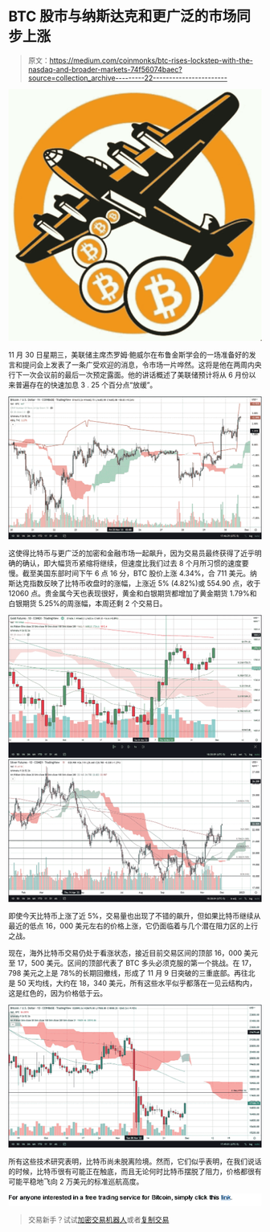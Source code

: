 # BTC 股市与纳斯达克和更广泛的市场同步上涨

> 原文：<https://medium.com/coinmonks/btc-rises-lockstep-with-the-nasdaq-and-broader-markets-74f56074baec?source=collection_archive---------22----------------------->

![](img/3724dd778cdd62a1ea676ac19b6013c2.png)

11 月 30 日星期三，美联储主席杰罗姆·鲍威尔在布鲁金斯学会的一场准备好的发言和提问会上发表了一条广受欢迎的消息，令市场一片哗然。这将是他在两周内央行下一次会议前的最后一次预定露面。他的讲话概述了美联储预计将从 6 月份以来普遍存在的快速加息 3 . 25 个百分点“放缓”。

![](img/bfa9fb1f9debd5cd6e47795921d8e2df.png)

这使得比特币与更广泛的加密和金融市场一起飙升，因为交易员最终获得了近乎明确的确认，即大幅货币紧缩将继续，但速度比我们过去 8 个月所习惯的速度要慢。截至美国东部时间下午 6 点 16 分，BTC 股价上涨 4.34%，合 711 美元。纳斯达克指数反映了比特币收盘时的涨幅，上涨近 5% (4.82%)或 554.90 点，收于 12060 点。贵金属今天也表现很好，黄金和白银期货都增加了黄金期货 1.79%和白银期货 5.25%的周涨幅，本周还剩 2 个交易日。

![](img/27cc598c31ee1ebeb00e3ceb7bcd22a0.png)![](img/deed2cad68252e8602a0fe78d1c8b471.png)

即使今天比特币上涨了近 5%，交易量也出现了不错的飙升，但如果比特币继续从最近的低点 16，000 美元左右的价格上涨，它仍面临着与几个潜在阻力区的上行之战。

现在，海外比特币交易仍处于看涨状态，接近目前交易区间的顶部 16，000 美元至 17，500 美元。区间的顶部代表了 BTC 多头必须克服的第一个挑战。在 17，798 美元之上是 78%的长期回撤线，形成了 11 月 9 日突破的三重底部。再往北是 50 天均线，大约在 18，340 美元，所有这些水平似乎都落在一见云结构内，这是红色的，因为价格低于云。

![](img/32e219f6e56694e084e08ed6a9a64482.png)

所有这些技术研究表明，比特币尚未脱离险境。然而，它们似乎表明，在我们说话的时候，比特币很有可能正在触底，而且无论何时比特币摆脱了阻力，价格都很有可能平稳地飞向 2 万美元的标准巡航高度。

![](img/59e6221d26c3799dbaf2437850df032a.png)

> 交易新手？试试[加密交易机器人](/coinmonks/crypto-trading-bot-c2ffce8acb2a)或者[复制交易](/coinmonks/top-10-crypto-copy-trading-platforms-for-beginners-d0c37c7d698c)